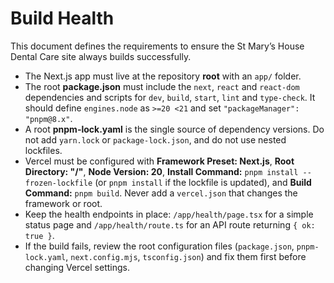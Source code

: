 # Build Health

This document defines the requirements to ensure the St Mary’s House Dental Care site always builds successfully.

- The Next.js app must live at the repository **root** with an `app/` folder.
- The root **package.json** must include the `next`, `react` and `react-dom` dependencies and scripts for `dev`, `build`, `start`, `lint` and `type-check`. It should define `engines.node` as `>=20 <21` and set `"packageManager": "pnpm@8.x"`.
- A root **pnpm-lock.yaml** is the single source of dependency versions. Do not add `yarn.lock` or `package-lock.json`, and do not use nested lockfiles.
- Vercel must be configured with **Framework Preset: Next.js**, **Root Directory: "/"**, **Node Version: 20**, **Install Command:** `pnpm install --frozen-lockfile` (or `pnpm install` if the lockfile is updated), and **Build Command:** `pnpm build`. Never add a `vercel.json` that changes the framework or root.
- Keep the health endpoints in place: `/app/health/page.tsx` for a simple status page and `/app/health/route.ts` for an API route returning `{ ok: true }`.
- If the build fails, review the root configuration files (`package.json`, `pnpm-lock.yaml`, `next.config.mjs`, `tsconfig.json`) and fix them first before changing Vercel settings.
